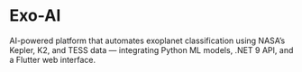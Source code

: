# Exo-AI
AI-powered platform that automates exoplanet classification using NASA’s Kepler, K2, and TESS data — integrating Python ML models, .NET 9 API, and a Flutter web interface.
